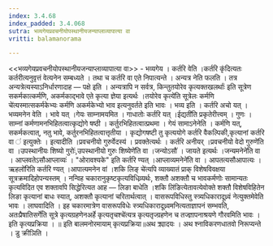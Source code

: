 ```yaml
---
index: 3.4.68
index_padded: 3.4.068
sutra: भव्यगेयप्रवचनीयोपस्थानीयजन्याप्लाव्यापात्या वा
vritti: balamanorama

---
```

<<भव्यगेयप्रवचनीयोपस्थानीयजन्याप्लाव्यापात्या वा>> - भव्यगेय । कर्तरि वेति ।कर्तरि कृ॑दित्यतः कर्तरीत्यनुवृत्तं वेत्यनेन सम्बध्यते । तथा च कर्तरि वा एते निपात्यन्ते । अन्यत्र नेति फलति । तत्र अन्यत्रेत्यस्याऽनिर्धारणादाह —  पक्षे इति । अन्यत्रापि न सर्वत्र, किन्तुतयोरेव कृत्यक्तखलर्थाः॑ इति सूत्रेण सकर्मकात्कर्मणि, अकर्मकाद्भावे एते कृत्या ज्ञेया इत्यर्थः ।तयोरेव कृत्ये॑ति सूत्रेलः कर्मणि चे॑त्यस्मात्सकर्मकेभ्यः कर्मणि अकर्मकेभ्यो भाव इत्यनुवर्तते इति भावः । भव्य इति । कर्तरि अचो यत् । भव्यमनेन वेति । भावे यत् ।गेयः साम्नामयमित । गाधातोः कर्तरि यत् ।ईद्यती॑ति प्रकृतेरीत्त्वम् । गुणः । साम्नां कर्मणामनभिहितत्वात्कृद्योगे षष्ठी । कर्तुरभिहितत्वात्प्रथमा । गेयं सामाऽनेनेति । कर्मणि यत्, सकर्मकत्वात्, नतु भावे, कर्तुरनभिहितत्वात्तृतीया । कृद्योगषष्टी तु कृत्ययोगे कर्तरि वैकल्पिकी,कृत्यानां कर्तरि वा ॑ इत्युक्तेः । इत्यादीति ।प्रवचनीयो गुरुर्वेदस्य॑ । प्रवक्तेत्यर्थः । कर्तरि अनीयर् ।प्रवचनीयो वेदो गुरुणे॑ति वा ।उपस्थानीयः शिष्यो गुरोः॑,उपस्थानीयो गुरुः शिष्येणे॑ति वा ।जन्योऽसौ॑ । जायते इत्यर्थः ।जन्यमनेने॑ति वा । आप्लवतेऽसौआप्लाव्यः॑ । "ओरावश्यके" इति कर्तरि ण्यत् ।आप्लाव्यमनेने॑ति वा । आपतत्यसौआपात्यः ।ऋहलो॑रिति कर्तरि ण्यत् ।आपात्यमनेन वा॑ ।शकि लिङ् चे॑त्यपि व्याख्यातं प्राक् विशेषविवक्षया सूत्रक्रमादिहोपन्यस्तम् । नन्विह चकारानुकृष्टकृत्यविधिव्र्यर्थः, शक्तौ अशक्तौ च भावकर्मणोः सामान्यतः कृत्यविदित एव शक्तावपि सिद्धेरित्यत आह —  लिङा बाधेति ।शकि लि॑ङित्येतावत्येवोक्ते शक्तौ विशेषविहितेन लिङा कृत्यानां बाधः स्यात्, अशक्तौ कृत्यानां चरितार्थत्वात् । वासरूपविधिस्तु स्त्र्यधिकारादूध्र्वं नेत्युक्तमेवेति भावः । लाघवादिति । इह चकारमात्रेण वासरूपविधेः स्त्र्यधिकारादूध्र्वमनित्यताज्ञापनं सम्भवति, अतःप्रैषातिसर्गे॑ति सूत्रे कृत्यग्रहणेनअर्हे कृत्यतृचश्चे॑त्यत्र कृत्यतृज्ग्रहणेन च तज्ज्ञापनाश्रयणे गौरवमिति भावः । इति कृत्यप्रक्रिया । ॥ इति बालमनोरमायाम् कृत्यप्रक्रिया॥अथ क्र्यादयः । अथ श्नाविकरणधातवो निरूप्यन्ते । डु क्रीञिति । 
